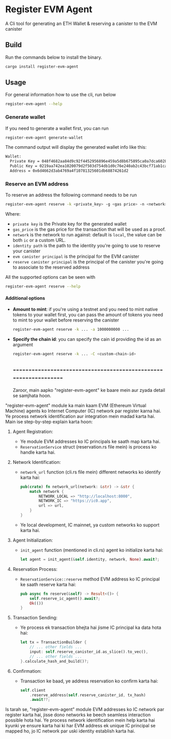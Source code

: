 # Register EVM Agent

A Cli tool for generating an ETH Wallet & reserving a canister to the EVM canister

## Build

Run the commands below to install the binary.

```sh
cargo install register-evm-agent
```

## Usage

For general information how to use the cli, run below

```sh
register-evm-agent --help
```

### Generate wallet

If you need to generate a wallet first, you can run

```sh
register-evm-agent generate-wallet
```

The command output will display the generated wallet info like this:

```txt
Wallet:
  Private Key = 048f4682aa84d9c92f4452956896e459a5d8b675895ca0a7dca6028641256c12
  Public Key = 0219aa742ea1020079d2f503d754db1d0c76e240ab2c43bcf71ab1ca91a099c13b
  Address = 0x6d4662d3ab4769a4f10781325601db68874261d2
```

### Reserve an EVM address

To reserve an address the following command needs to be run

```sh
register-evm-agent reserve -k <private_key> -g <gas price> -n <network> -i <identity_path> --evm <evm_canister_principal> --canister-id <reserve_canister_principal>
```

Where:

- `private key` is the Private key for the generated wallet
- `gas_price` is the gas price for the transaction that will be used as a proof.
- `network` is the network to run against: default is `local`, the value can be both `ic` or a custom URL.
- `identity path` is the path to the identity you're going to use to reserve your canister
- `evm canister principal` is the principal for the EVM canister
- `reserve canister principal` is the principal of the canister you're going to associate to the reserved address

All the supported options can be seen with

```sh
register-evm-agent reserve --help
```

#### Additional options

- **Amount to mint**: if you're using a testnet and you need to mint native tokens to your wallet first, you can pass the amount of tokens you need to mint to your wallet before reserving the canister

    ```sh
    register-evm-agent reserve -k ... -a 1000000000 ...
    ```

- **Specify the chain id**: you can specify the cain id providing the id as an argument

    ```sh
    register-evm-agent reserve -k ... -C <custom-chain-id>
    ```


    ## ----------------------------------------------------------------

    Zaroor, main aapko "register-evm-agent" ke baare mein aur zyada detail se samjhata hoon.

"register-evm-agent" module ka main kaam EVM (Ethereum Virtual Machine) agents ko Internet Computer (IC) network par register karna hai. Ye process network identification aur integration mein madad karta hai. Main ise step-by-step explain karta hoon:

1. Agent Registration:
   - Ye module EVM addresses ko IC principals ke saath map karta hai.
   - `ReservationService` struct (reservation.rs file mein) is process ko handle karta hai.

2. Network Identification:
   - `network_url` function (cli.rs file mein) different networks ko identify karta hai:
     ```rust
     pub(crate) fn network_url(network: &str) -> &str {
         match network {
             NETWORK_LOCAL => "http://localhost:8000",
             NETWORK_IC => "https://ic0.app",
             url => url,
         }
     }
     ```
   - Ye local development, IC mainnet, ya custom networks ko support karta hai.

3. Agent Initialization:
   - `init_agent` function (mentioned in cli.rs) agent ko initialize karta hai:
     ```rust
     let agent = init_agent(&self.identity, network, None).await?;
     ```

4. Reservation Process:
   - `ReservationService::reserve` method EVM address ko IC principal ke saath reserve karta hai:
     ```rust
     pub async fn reserve(&self) -> Result<()> {
         self.reserve_ic_agent().await?;
         Ok(())
     }
     ```

5. Transaction Sending:
   - Ye process ek transaction bhejta hai jisme IC principal ka data hota hai:
     ```rust
     let tx = TransactionBuilder {
         // ... other fields ...
         input: self.reserve_canister_id.as_slice().to_vec(),
         // ... other fields ...
     }.calculate_hash_and_build()?;
     ```

6. Confirmation:
   - Transaction ke baad, ye address reservation ko confirm karta hai:
     ```rust
     self.client
         .reserve_address(self.reserve_canister_id, tx_hash)
         .await??;
     ```

Is tarah se, "register-evm-agent" module EVM addresses ko IC network par register karta hai, jisse dono networks ke beech seamless interaction possible hota hai. Ye process network identification mein help karta hai kyunki ye ensure karta hai ki har EVM address ek unique IC principal se mapped ho, jo IC network par uski identity establish karta hai.